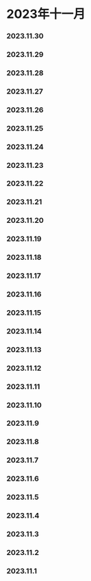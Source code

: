 # 2023年十一月

### 2023.11.30
### 2023.11.29
### 2023.11.28
### 2023.11.27
### 2023.11.26
### 2023.11.25
### 2023.11.24
### 2023.11.23
### 2023.11.22
### 2023.11.21
### 2023.11.20
### 2023.11.19
### 2023.11.18
### 2023.11.17
### 2023.11.16
### 2023.11.15
### 2023.11.14
### 2023.11.13
### 2023.11.12
### 2023.11.11
### 2023.11.10
### 2023.11.9
### 2023.11.8
### 2023.11.7
### 2023.11.6
### 2023.11.5
### 2023.11.4
### 2023.11.3
### 2023.11.2
### 2023.11.1
